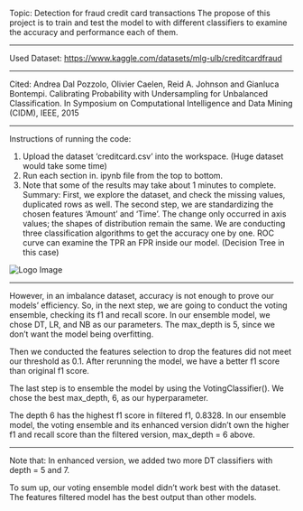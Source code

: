 Topic:
Detection for fraud credit card transactions
The propose of this project is to train and test the model to with different classifiers to examine the accuracy and performance each of them.

---

Used Dataset:
https://www.kaggle.com/datasets/mlg-ulb/creditcardfraud

---

Cited:
Andrea Dal Pozzolo, Olivier Caelen, Reid A. Johnson and Gianluca Bontempi. Calibrating Probability with Undersampling for Unbalanced Classification. In Symposium on Computational Intelligence and Data Mining (CIDM), IEEE, 2015

---

Instructions of running the code:
1.	Upload the dataset ‘creditcard.csv’ into the workspace. (Huge dataset would take some time)
2.	Run each section in. ipynb file from the top to bottom.
3.	Note that some of the results may take about 1 minutes to complete.
Summary:
	First, we explore the dataset, and check the missing values, duplicated rows as well. 
The second step, we are standardizing the chosen features ‘Amount’ and ‘Time’. The change only occurred in axis values; the shapes of distribution remain the same.
	We are conducting three classification algorithms to get the accuracy one by one. ROC curve can examine the TPR an FPR inside our model. (Decision Tree in this case)

![Logo Image](.image.png)
 
--- 
 
However, in an imbalance dataset, accuracy is not enough to prove our models’ efficiency. So, in the next step, we are going to conduct the voting ensemble, checking its f1 and recall score.
	In our ensemble model, we chose DT, LR, and NB as our parameters. The max_depth is 5, since we don’t want the model being overfitting. 
 
Then we conducted the features selection to drop the features did not meet our threshold as 0.1. After rerunning the model, we have a better f1 score than original f1 score.
 
The last step is to ensemble the model by using the VotingClassifier(). We chose the best max_depth, 6, as our hyperparameter.
 
The depth 6 has the highest f1 score in filtered f1, 0.8328.
	In our ensemble model, the voting ensemble and its enhanced version didn’t own the higher f1 and recall score than the filtered version, max_depth = 6 above.

---
 
Note that: In enhanced version, we added two more DT classifiers with depth = 5 and 7.

To sum up, our voting ensemble model didn’t work best with the dataset. The features filtered model has the best output than other models.
